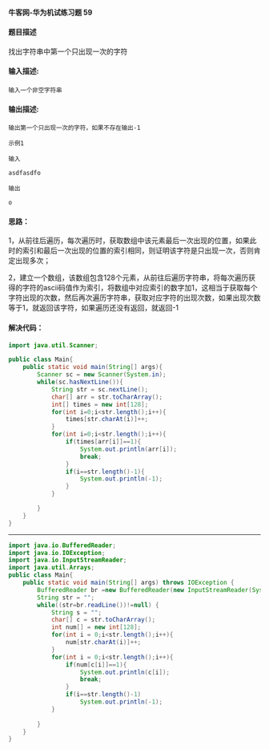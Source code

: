 #### 牛客网-华为机试练习题 59

#### 题目描述

找出字符串中第一个只出现一次的字符

#### 输入描述:

```
输入一个非空字符串
```

#### 输出描述:

```
输出第一个只出现一次的字符，如果不存在输出-1

示例1

输入

asdfasdfo

输出

o
```



#### 思路：

1，从前往后遍历，每次遍历时，获取数组中该元素最后一次出现的位置，如果此时的索引和最后一次出现的位置的索引相同，则证明该字符是只出现一次，否则肯定出现多次；

2，建立一个数组，该数组包含128个元素，从前往后遍历字符串，将每次遍历获得的字符的ascii码值作为索引，将数组中对应索引的数字加1，这相当于获取每个字符出现的次数，然后再次遍历字符串，获取对应字符的出现次数，如果出现次数等于1，就返回该字符，如果遍历还没有返回，就返回-1

#### 解决代码：

```java
import java.util.Scanner;

public class Main{
    public static void main(String[] args){
        Scanner sc = new Scanner(System.in);
        while(sc.hasNextLine()){
            String str = sc.nextLine();
            char[] arr = str.toCharArray();
            int[] times = new int[128];
            for(int i=0;i<str.length();i++){
                times[str.charAt(i)]++;
            }
            for(int i=0;i<str.length();i++){
                if(times[arr[i]]==1){
                    System.out.println(arr[i]);
                    break;
                }
                if(i==str.length()-1){
                    System.out.println(-1);
                }
            }

        }
    }
}
```

-----

```java
import java.io.BufferedReader;
import java.io.IOException;
import java.io.InputStreamReader;
import java.util.Arrays;
public class Main{
    public static void main(String[] args) throws IOException {
        BufferedReader br =new BufferedReader(new InputStreamReader(System.in));
        String str = "";
        while((str=br.readLine())!=null) {
            String s = "";
            char[] c = str.toCharArray();
            int num[] = new int[128];
            for(int i = 0;i<str.length();i++){
                num[str.charAt(i)]++;
            }
            for(int i = 0;i<str.length();i++){
                if(num[c[i]]==1){
                    System.out.println(c[i]);
                    break;
                }
                if(i==str.length()-1)
                    System.out.println(-1);
            }
               
        }
    }
}
```

